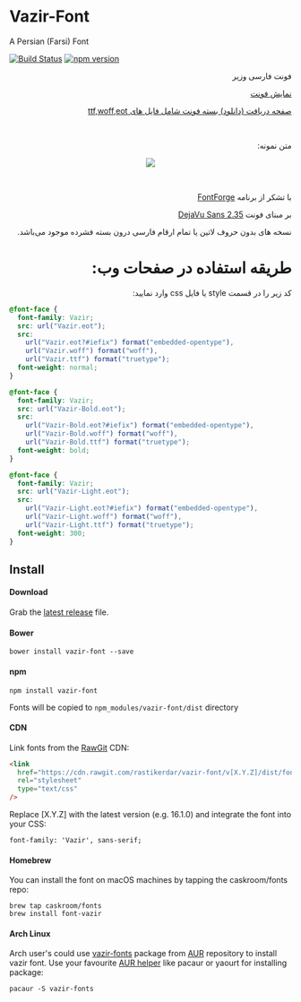 # Vazir-Font

A Persian (Farsi) Font

[![Build Status](https://travis-ci.org/rastikerdar/vazir-font.svg?branch=master)](https://travis-ci.org/rastikerdar/vazir-font)
[![npm version](https://badge.fury.io/js/vazir-font.svg)](https://badge.fury.io/js/vazir-font)

<p dir="rtl">
فونت فارسی وزیر <br />

<p dir="rtl"><a href="http://rastikerdar.github.io/vazir-font/">نمایش فونت</a></p>
<p dir="rtl"><a href="https://github.com/rastikerdar/vazir-font/releases">صفحه دریافت (دانلود) بسته فونت شامل فایل های ttf,woff,eot</a></p> <br />

<p dir="rtl">متن نمونه:</p>

<p align="center">
    <img src="./sample.png">
</p>

<br>

<p dir="rtl"> با تشکر از برنامه  <a href="https://fontforge.github.io">FontForge</a></p>
<p dir="rtl"> بر مبنای فونت <a href="http://dejavu-fonts.org">DejaVu Sans 2.35</a></p>

</p>
<p lang="fa" dir="rtl" align="right">
نسخه های بدون حروف لاتین یا تمام ارقام فارسی درون بسته فشرده موجود می‌باشد.
</p>
<h1 dir="rtl">
طریقه استفاده در صفحات وب:
</h1>

<p dir="rtl">
کد زیر را در قسمت style یا فایل css وارد نمایید:
</p>

```css
@font-face {
  font-family: Vazir;
  src: url("Vazir.eot");
  src:
    url("Vazir.eot?#iefix") format("embedded-opentype"),
    url("Vazir.woff") format("woff"),
    url("Vazir.ttf") format("truetype");
  font-weight: normal;
}

@font-face {
  font-family: Vazir;
  src: url("Vazir-Bold.eot");
  src:
    url("Vazir-Bold.eot?#iefix") format("embedded-opentype"),
    url("Vazir-Bold.woff") format("woff"),
    url("Vazir-Bold.ttf") format("truetype");
  font-weight: bold;
}

@font-face {
  font-family: Vazir;
  src: url("Vazir-Light.eot");
  src:
    url("Vazir-Light.eot?#iefix") format("embedded-opentype"),
    url("Vazir-Light.woff") format("woff"),
    url("Vazir-Light.ttf") format("truetype");
  font-weight: 300;
}
```

## Install

#### Download

Grab the [latest release](https://github.com/rastikerdar/vazir-font/releases/latest) file.

#### Bower

```
bower install vazir-font --save
```

#### npm

```
npm install vazir-font
```

Fonts will be copied to `npm_modules/vazir-font/dist` directory

#### CDN

Link fonts from the [RawGit](https://rawgit.com) CDN:

```html
<link
  href="https://cdn.rawgit.com/rastikerdar/vazir-font/v[X.Y.Z]/dist/font-face.css"
  rel="stylesheet"
  type="text/css"
/>
```

Replace [X.Y.Z] with the latest version (e.g. 16.1.0) and integrate the font into your CSS:

```
font-family: 'Vazir', sans-serif;
```

#### Homebrew

You can install the font on macOS machines by tapping the caskroom/fonts repo:

```shell
brew tap caskroom/fonts
brew install font-vazir
```

#### Arch Linux

Arch user's could use [vazir-fonts](https://aur.archlinux.org/packages/vazir-fonts/) package from [AUR](https://aur.archlinux.org/) repository to install vazir font.
Use your favourite [AUR helper](https://wiki.archlinux.org/index.php/AUR_helpers) like pacaur or yaourt for installing package:

```shell
pacaur -S vazir-fonts
```
